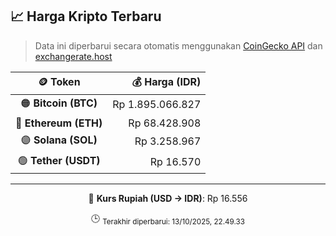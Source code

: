 

<!-- HARGA_KRIPTO -->
## 📈 Harga Kripto Terbaru

> Data ini diperbarui secara otomatis menggunakan [CoinGecko API](https://www.coingecko.com/) dan [exchangerate.host](https://exchangerate.host/)

<div align="center">

| 🪙 Token | 💰 Harga (IDR) |
|:------:|---------------:|
| 🟠 **Bitcoin (BTC)**   | Rp 1.895.066.827 |
| 🔵 **Ethereum (ETH)**  | Rp 68.428.908 |
| 🟣 **Solana (SOL)**    | Rp 3.258.967 |
| 🟢 **Tether (USDT)**   | Rp 16.570 |

---

💱 **Kurs Rupiah (USD → IDR)**: Rp 16.556

🕒 <sub>Terakhir diperbarui: 13/10/2025, 22.49.33</sub>

</div>
<!-- /HARGA_KRIPTO -->